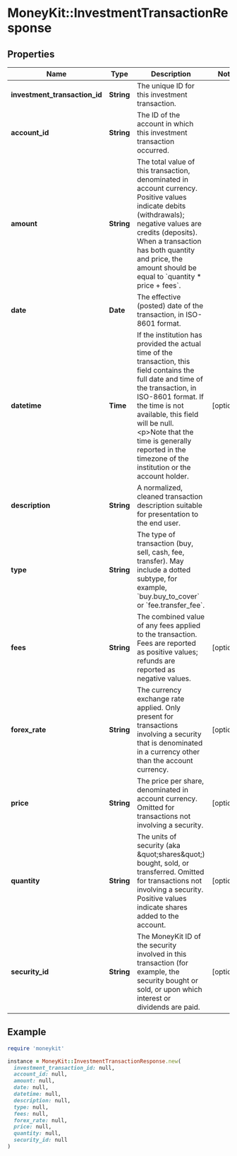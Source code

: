 # MoneyKit::InvestmentTransactionResponse

## Properties

| Name | Type | Description | Notes |
| ---- | ---- | ----------- | ----- |
| **investment_transaction_id** | **String** | The unique ID for this investment transaction. |  |
| **account_id** | **String** | The ID of the account in which this investment transaction occurred. |  |
| **amount** | **String** | The total value of this transaction, denominated in account currency.  Positive values indicate         debits (withdrawals); negative values are credits (deposits).  When a transaction has both quantity and price,         the amount should be equal to &#x60;quantity * price + fees&#x60;. |  |
| **date** | **Date** | The effective (posted) date of the transaction, in ISO-8601 format. |  |
| **datetime** | **Time** | If the institution has provided the actual time of the transaction, this field             contains the full date and time of the transaction, in ISO-8601 format.  If the time is             not available, this field will be null.             &lt;p&gt;Note that the time is generally reported in the timezone of the institution or the account holder. | [optional] |
| **description** | **String** | A normalized, cleaned transaction description suitable for presentation to the end user. |  |
| **type** | **String** | The type of transaction (buy, sell, cash, fee, transfer).  May include a dotted subtype,         for example, &#x60;buy.buy_to_cover&#x60; or &#x60;fee.transfer_fee&#x60;. |  |
| **fees** | **String** | The combined value of any fees applied to the transaction.  Fees are reported as positive         values; refunds are reported as negative values. | [optional] |
| **forex_rate** | **String** | The currency exchange rate applied.  Only present for transactions involving a security that is         denominated in a currency other than the account currency. | [optional] |
| **price** | **String** | The price per share, denominated in account currency.  Omitted for transactions not involving         a security. | [optional] |
| **quantity** | **String** | The units of security (aka \&quot;shares\&quot;) bought, sold, or transferred.  Omitted for transactions         not involving a security.  Positive values indicate shares added to the account. | [optional] |
| **security_id** | **String** | The MoneyKit ID of the security involved in this transaction (for example, the security bought         or sold, or upon which interest or dividends are paid. | [optional] |

## Example

```ruby
require 'moneykit'

instance = MoneyKit::InvestmentTransactionResponse.new(
  investment_transaction_id: null,
  account_id: null,
  amount: null,
  date: null,
  datetime: null,
  description: null,
  type: null,
  fees: null,
  forex_rate: null,
  price: null,
  quantity: null,
  security_id: null
)
```


